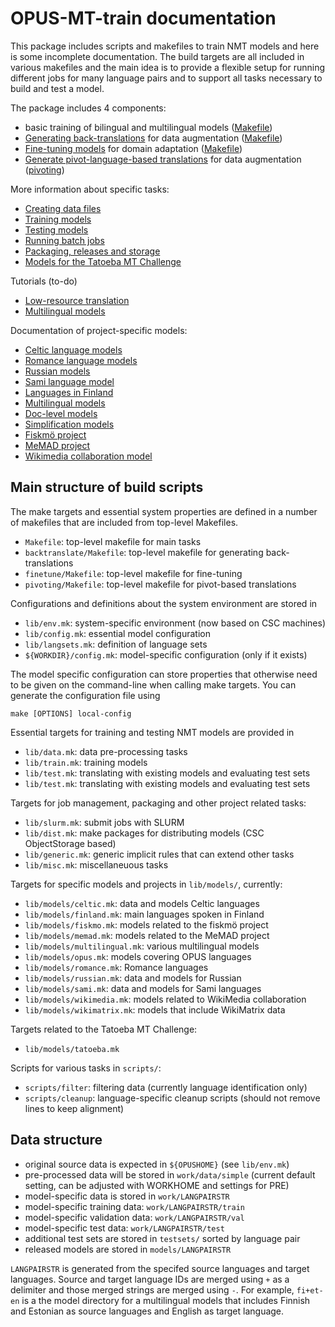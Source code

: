 # OPUS-MT-train documentation

This package includes scripts and makefiles to train NMT models and here is some incomplete documentation.
The build targets are all included in various makefiles and the main idea is to provide a flexible setup for running different jobs for many language pairs and to support all tasks necessary to build and test a model.

The package includes 4 components:

* basic training of bilingual and multilingual models ([Makefile](https://github.com/Helsinki-NLP/OPUS-MT-train/blob/master/Makefile))
* [Generating back-translations](https://github.com/Helsinki-NLP/OPUS-MT-train/blob/master/backtranslate/README.md) for data augmentation ([Makefile](https://github.com/Helsinki-NLP/OPUS-MT-train/blob/master/backtranslate/Makefile))
* [Fine-tuning models](https://github.com/Helsinki-NLP/OPUS-MT-train/blob/master/finetune/README.md) for domain adaptation ([Makefile](https://github.com/Helsinki-NLP/OPUS-MT-train/blob/master/finetune/Makefile))
* [Generate pivot-language-based translations](https://github.com/Helsinki-NLP/OPUS-MT-train/blob/master/pivoting/README.md) for data augmentation ([pivoting](https://github.com/Helsinki-NLP/OPUS-MT-train/blob/master/pivoting/Makefile))


More information about specific tasks:

* [Creating data files](Data.md)
* [Training models](Train.md)
* [Testing models](Test.md)
* [Running batch jobs](BatchJobs.md)
* [Packaging, releases and storage](ReleaseAndStore.md) 
* [Models for the Tatoeba MT Challenge](TatoebaChallenge.md)


Tutorials (to-do)

* [Low-resource translation](tutorials/low-resource.md)
* [Multilingual models](tutorials/multilingual.md)


Documentation of project-specific models:

* [Celtic language models](models/Celtic.md)
* [Romance language models](models/Romance.md)
* [Russian models](models/Russian.md)
* [Sami language model](models/Sami.md)
* [Languages in Finland](models/Finland.md)
* [Multilingual models](models/Multilingual.md)
* [Doc-level models](models/Doclevel.md)
* [Simplification models](models/Simplify.md)
* [Fiskmö project](models/fiskmo.md)
* [MeMAD project](models/memad.md)
* [Wikimedia collaboration model](models/Wikimedia.md)





## Main structure of build scripts


The make targets and essential system properties are defined in a number of makefiles that are included from top-level Makefiles.

* `Makefile`: top-level makefile for main tasks
* `backtranslate/Makefile`: top-level makefile for generating back-translations
* `finetune/Makefile`: top-level makefile for fine-tuning
* `pivoting/Makefile`: top-level makefile for pivot-based translations


Configurations and definitions about the system environment are stored in

* `lib/env.mk`: system-specific environment (now based on CSC machines)
* `lib/config.mk`: essential model configuration
* `lib/langsets.mk`: definition of language sets
* `${WORKDIR}/config.mk`: model-specific configuration (only if it exists)

The model specific configuration can store properties that otherwise need to be given on the command-line when calling make targets. You can generate the configuration file using

```
make [OPTIONS] local-config
```


Essential targets for training and testing NMT models are provided in

* `lib/data.mk`: data pre-processing tasks
* `lib/train.mk`: training models
* `lib/test.mk`: translating with existing models and evaluating test sets
* `lib/test.mk`: translating with existing models and evaluating test sets


Targets for job management, packaging and other project related tasks:

* `lib/slurm.mk`: submit jobs with SLURM
* `lib/dist.mk`: make packages for distributing models (CSC ObjectStorage based)
* `lib/generic.mk`: generic implicit rules that can extend other tasks
* `lib/misc.mk`: miscellaneuous tasks


Targets for specific models and projects in `lib/models/`, currently:


* `lib/models/celtic.mk`: data and models Celtic languages
* `lib/models/finland.mk`: main languages spoken in Finland
* `lib/models/fiskmo.mk`: models related to the fiskmö project
* `lib/models/memad.mk`: models related to the MeMAD project
* `lib/models/multilingual.mk`: various multilingual models
* `lib/models/opus.mk`: models covering OPUS languages
* `lib/models/romance.mk`: Romance languages
* `lib/models/russian.mk`: data and models for Russian
* `lib/models/sami.mk`: data and models for Sami languages
* `lib/models/wikimedia.mk`: models related to WikiMedia collaboration
* `lib/models/wikimatrix.mk`: models that include WikiMatrix data


Targets related to the Tatoeba MT Challenge:

* `lib/models/tatoeba.mk`


Scripts for various tasks in `scripts/`:

* `scripts/filter`: filtering data (currently language identification only)
* `scripts/cleanup`: language-specific cleanup scripts (should not remove lines to keep alignment)



## Data structure

* original source data is expected in `${OPUSHOME}` (see `lib/env.mk`)
* pre-processed data will be stored in `work/data/simple` (current default setting, can be adjusted with WORKHOME and settings for PRE)
* model-specific data is stored in `work/LANGPAIRSTR`
* model-specific training data: `work/LANGPAIRSTR/train`
* model-specific validation data: `work/LANGPAIRSTR/val`
* model-specific test data: `work/LANGPAIRSTR/test`
* additional test sets are stored in `testsets/` sorted by language pair
* released models are stored in `models/LANGPAIRSTR`


`LANGPAIRSTR` is generated from the specifed source languages and target languages. Source and target language IDs are merged using `+` as a delimiter and those merged strings are merged using `-`. For example, `fi+et-en` is a the model directory for a multilingual models that includes Finnish and Estonian as source languages and English as target language.



